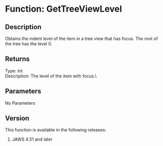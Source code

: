 # Function: GetTreeViewLevel

## Description

Obtains the indent level of the item in a tree view that has focus. The
root of the tree has the level 0.

## Returns

Type: Int\
Description: The level of the item with focus.\

## Parameters

No Parameters

## Version

This function is available in the following releases:

1.  JAWS 4.51 and later
